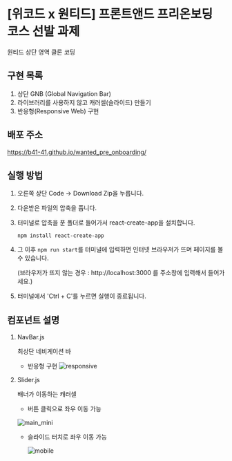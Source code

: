 # [위코드 x 원티드] 프론트앤드 프리온보딩 코스 선발 과제

원티드 상단 영역 클론 코딩

## 구현 목록

1. 상단 GNB (Global Navigation Bar)
2. 라이브러리를 사용하지 않고 캐러셀(슬라이드) 만들기
3. 반응형(Responsive Web) 구현

## 배포 주소

https://b41-41.github.io/wanted_pre_onboarding/

## 실행 방법

1. 오른쪽 상단 Code → Download Zip을 누릅니다.

2. 다운받은 파일의 압축을 풉니다.

3. 터미널로 압축을 푼 폴더로 들어가서 react-create-app을 설치합니다.

   `npm install react-create-app`

4. 그 이후 `npm run start`를 터미널에 입력하면 인터넷 브라우저가 뜨며 페이지를 볼 수 있습니다.

   (브라우저가 뜨지 않는 경우 : http://localhost:3000 를 주소창에 입력해서 들어가세요.)

5. 터미널에서 'Ctrl + C'를 누르면 실행이 종료됩니다.

## 컴포넌트 설명

1. NavBar.js

   최상단 네비게이션 바

   - 반응형 구현
     ![responsive](https://user-images.githubusercontent.com/90027202/149720415-7e11f6fa-fcf9-4734-a16b-eb792ba2d327.gif)

2. Slider.js

   배너가 이동하는 캐러셀

   - 버튼 클릭으로 좌우 이동 가능

   ![main_mini](https://user-images.githubusercontent.com/90027202/149716716-e5485055-291e-45b3-a41a-2801d2b6ffa5.gif)

   - 슬라이드 터치로 좌우 이동 가능

     ![mobile](https://user-images.githubusercontent.com/90027202/149771043-54b99a41-0728-409f-ae15-8e159466c2e6.gif)
